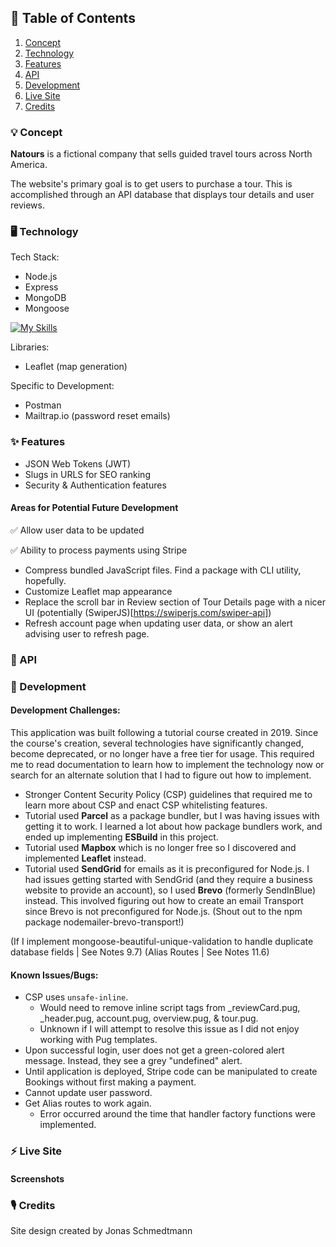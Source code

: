 ## :book: Table of Contents

1. [Concept](#concept)
2. [Technology](#tech)
3. [Features](#features)
4. [API](#api)
5. [Development](#dev)
6. [Live Site](#site)
7. [Credits](#credits)

### :bulb: Concept <a name="concept"></a>

**Natours** is a fictional company that sells guided travel tours across North America.

The website's primary goal is to get users to purchase a tour. This is accomplished through an API database that displays tour details and user reviews.

### :desktop_computer: Technology <a name="tech"></a>

Tech Stack:

- Node.js
- Express
- MongoDB
- Mongoose

[![My Skills](https://skillicons.dev/icons?i=nodejs,express,mongodb)](https://skillicons.dev)

Libraries:

- Leaflet (map generation)

Specific to Development:

- Postman
- Mailtrap.io (password reset emails)

### :sparkles: Features <a name="features"></a>

- JSON Web Tokens (JWT)
- Slugs in URLS for SEO ranking
- Security &amp; Authentication features
  <!-- - Aggregation Pipeline -->
  <!-- - API featuring sorting/filtering/etc -->

#### Areas for Potential Future Development

✅ Allow user data to be updated

✅ Ability to process payments using Stripe

- Compress bundled JavaScript files. Find a package with CLI utility, hopefully.
- Customize Leaflet map appearance
- Replace the scroll bar in Review section of Tour Details page with a nicer UI (potentially (SwiperJS)[https://swiperjs.com/swiper-api])
- Refresh account page when updating user data, or show an alert advising user to refresh page.

### :incoming_envelope: API <a name="api"></a>

### :bug: Development <a name="dev"></a>

#### Development Challenges:

This application was built following a tutorial course created in 2019. Since the course's creation, several technologies have significantly changed, become deprecated, or no longer have a free tier for usage. This required me to read documentation to learn how to implement the technology now or search for an alternate solution that I had to figure out how to implement.

- Stronger Content Security Policy (CSP) guidelines that required me to learn more about CSP and enact CSP whitelisting features.
- Tutorial used **Parcel** as a package bundler, but I was having issues with getting it to work. I learned a lot about how package bundlers work, and ended up implementing **ESBuild** in this project.
- Tutorial used **Mapbox** which is no longer free so I discovered and implemented **Leaflet** instead.
- Tutorial used **SendGrid** for emails as it is preconfigured for Node.js. I had issues getting started with SendGrid (and they require a business website to provide an account), so I used **Brevo** (formerly SendInBlue) instead. This involved figuring out how to create an email Transport since Brevo is not preconfigured for Node.js. (Shout out to the npm package nodemailer-brevo-transport!)

(If I implement mongoose-beautiful-unique-validation to handle duplicate database fields | See Notes 9.7)
(Alias Routes | See Notes 11.6)

#### Known Issues/Bugs:

- CSP uses `unsafe-inline`.
  - Would need to remove inline script tags from \_reviewCard.pug, \_header.pug, account.pug, overview.pug, & tour.pug.
  - Unknown if I will attempt to resolve this issue as I did not enjoy working with Pug templates.
- Upon successful login, user does not get a green-colored alert message. Instead, they see a grey "undefined" alert.
- Until application is deployed, Stripe code can be manipulated to create Bookings without first making a payment.
- Cannot update user password.
- Get Alias routes to work again.
  - Error occurred around the time that handler factory functions were implemented.

### :zap: Live Site <a name="site"></a>

#### Screenshots

### :studio_microphone: Credits <a name="credits"></a>

Site design created by Jonas Schmedtmann
